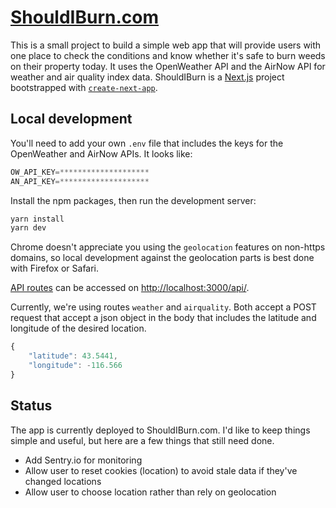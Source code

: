 # [ShouldIBurn.com](https://shouldiburn.com)

This is a small project to build a simple web app that will provide users with one place to check the conditions and know whether it's safe to burn weeds on their property today. It uses the OpenWeather API and the AirNow API for weather and air quality index data.
ShouldIBurn is a [Next.js](https://nextjs.org/) project bootstrapped with [`create-next-app`](https://github.com/vercel/next.js/tree/canary/packages/create-next-app).

## Local development

You'll need to add your own `.env` file that includes the keys for the OpenWeather and AirNow APIs. It looks like:

```javascript
OW_API_KEY=********************
AN_API_KEY=********************
```

Install the npm packages, then run the development server:

```bash
yarn install
yarn dev
```

Chrome doesn't appreciate you using the `geolocation` features on non-https domains, so local development against the geolocation parts is best done with Firefox or Safari.

[API routes](https://nextjs.org/docs/api-routes/introduction) can be accessed on [http://localhost:3000/api/](http://localhost:3000/api/).

Currently, we're using routes `weather` and `airquality`. Both accept a POST request that accept a json object in the body that includes the latitude and longitude of the desired location.

```javascript
{
    "latitude": 43.5441,
    "longitude": -116.566
}
```

## Status

The app is currently deployed to ShouldIBurn.com. I'd like to keep things simple and useful, but here are a few things that still need done.

-   Add Sentry.io for monitoring
-   Allow user to reset cookies (location) to avoid stale data if they've changed locations
-   Allow user to choose location rather than rely on geolocation
